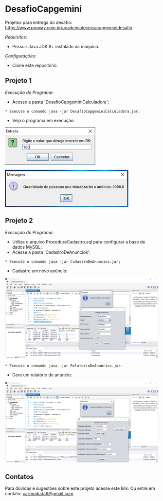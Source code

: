 # DesafioCapgemini

Projetos para entrega do desafio:
https://www.proway.com.br/academiatecnicacapgeminidesafio

_Requisitos:_ 
* Possuir Java JDK 8+ instalado na máquina.

_Configurações:_
* Clone este repositório.

## Projeto 1
_Execução do Programa:_
* Acesse a pasta 'DesafioCapgeminiCalculadora';
```
* Execute o comando java -jar DesafioCapgeminiCalculadora.jar;
```
* Veja o programa em execução: 

![image](https://github.com/dudaamaral/DesafioCapgemini/blob/main/Images/EntradaProjeto1.PNG)

![image](https://github.com/dudaamaral/DesafioCapgemini/blob/main/Images/SaidaProjeto1.PNG)

## Projeto 2
_Execução do Programa:_
* Utilize o arquivo ProcedureCadastro.sql para configurar a base de dados MySQL;
* Acesse a pasta 'CadastroDeAnuncios';
```
* Execute o comando java -jar CadastroDeAnuncios.jar;
```
* Cadastre um novo anúncio: 

![image](https://github.com/dudaamaral/DesafioCapgemini/blob/main/Images/SaidaProjeto2.PNG)
```
* Execute o comando java -jar RelatorioDeAnuncios.jar.
```
* Gere um relatório de anúncio: 

![image](https://github.com/dudaamaral/DesafioCapgemini/blob/main/Images/EntradaProjeto2.PNG)

## Contatos
Para dúvidas e sugestões sobre este projeto acesse este link: 
Ou entre em contato: carmoduda6@gmail.com
